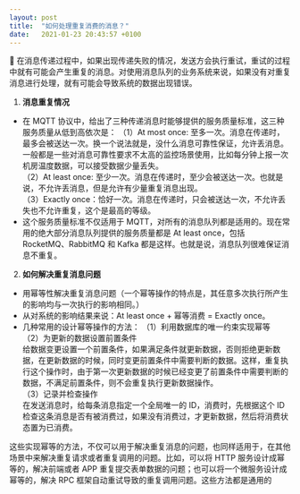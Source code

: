 ```yaml
---
layout: post
title:  "如何处理重复消费的消息？"
date:   2021-01-23 20:43:57 +0100
---
```

🍊 在消息传递过程中，如果出现传递失败的情况，发送方会执行重试，重试的过程中就有可能会产生重复的消息。对使用消息队列的业务系统来说，如果没有对重复消息进行处理，就有可能会导致系统的数据出现错误。
1. **消息重复情况**
- 在 MQTT 协议中，给出了三种传递消息时能够提供的服务质量标准，这三种服务质量从低到高依次是：
（1）At most once: 至多一次。消息在传递时，最多会被送达一次。换一个说法就是，没什么消息可靠性保证，允许丢消息。一般都是一些对消息可靠性要求不太高的监控场景使用，比如每分钟上报一次机房温度数据，可以接受数据少量丢失。              
（2）At least once: 至少一次。消息在传递时，至少会被送达一次。也就是说，不允许丢消息，但是允许有少量重复消息出现。            
（3）Exactly once：恰好一次。消息在传递时，只会被送达一次，不允许丢失也不允许重复，这个是最高的等级。          
- 这个服务质量标准不仅适用于 MQTT，对所有的消息队列都是适用的。现在常用的绝大部分消息队列提供的服务质量都是 At least once，包括 RocketMQ、RabbitMQ 和 Kafka 都是这样。也就是说，消息队列很难保证消息不重复。

2. **如何解决重复消息问题**
- 用幂等性解决重复消息问题（一个幂等操作的特点是，其任意多次执行所产生的影响均与一次执行的影响相同。）
- 从对系统的影响结果来说：At least once + 幂等消费 = Exactly once。
- 几种常用的设计幂等操作的方法：
（1）利用数据库的唯一约束实现幂等        
（2）为更新的数据设置前置条件        
给数据变更设置一个前置条件，如果满足条件就更新数据，否则拒绝更新数据，在更新数据的时候，同时变更前置条件中需要判断的数据。这样，重复执行这个操作时，由于第一次更新数据的时候已经变更了前置条件中需要判断的数据，不满足前置条件，则不会重复执行更新数据操作。      
（3）记录并检查操作      
在发送消息时，给每条消息指定一个全局唯一的 ID，消费时，先根据这个 ID 检查这条消息是否有被消费过，如果没有消费过，才更新数据，然后将消费状态置为已消费。          

这些实现幂等的方法，不仅可以用于解决重复消息的问题，也同样适用于，在其他场景中来解决重复请求或者重复调用的问题。比如，可以将 HTTP 服务设计成幂等的，解决前端或者 APP 重复提交表单数据的问题；也可以将一个微服务设计成幂等的，解决 RPC 框架自动重试导致的重复调用问题。这些方法都是通用的